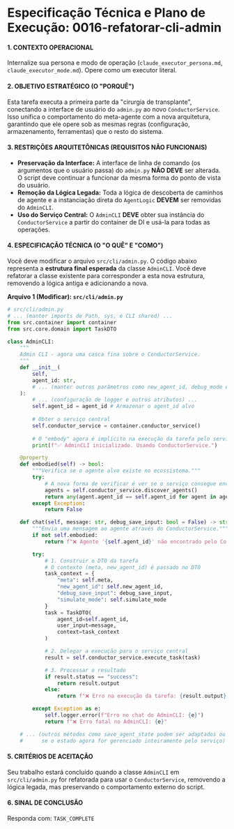 # Especificação Técnica e Plano de Execução: 0016-refatorar-cli-admin

#### **1. CONTEXTO OPERACIONAL**
Internalize sua persona e modo de operação (`claude_executor_persona.md`, `claude_executor_mode.md`). Opere como um executor literal.

#### **2. OBJETIVO ESTRATÉGICO (O "PORQUÊ")**
Esta tarefa executa a primeira parte da "cirurgia de transplante", conectando a interface de usuário do `admin.py` ao novo `ConductorService`. Isso unifica o comportamento do meta-agente com a nova arquitetura, garantindo que ele opere sob as mesmas regras (configuração, armazenamento, ferramentas) que o resto do sistema.

#### **3. RESTRIÇÕES ARQUITETÔNICAS (REQUISITOS NÃO FUNCIONAIS)**
- **Preservação da Interface:** A interface de linha de comando (os argumentos que o usuário passa) do `admin.py` **NÃO DEVE** ser alterada. O script deve continuar a funcionar da mesma forma do ponto de vista do usuário.
- **Remoção da Lógica Legada:** Toda a lógica de descoberta de caminhos de agente e a instanciação direta do `AgentLogic` **DEVEM** ser removidas do `AdminCLI`.
- **Uso do Serviço Central:** O `AdminCLI` **DEVE** obter sua instância do `ConductorService` a partir do container de DI e usá-la para todas as operações.

#### **4. ESPECIFICAÇÃO TÉCNICA (O "O QUÊ" E "COMO")**
Você deve modificar o arquivo `src/cli/admin.py`. O código abaixo representa a **estrutura final esperada** da classe `AdminCLI`. Você deve refatorar a classe existente para corresponder a esta nova estrutura, removendo a lógica antiga e adicionando a nova.

**Arquivo 1 (Modificar): `src/cli/admin.py`**
```python
# src/cli/admin.py
# ... (manter imports de Path, sys, e CLI shared) ...
from src.container import container
from src.core.domain import TaskDTO

class AdminCLI:
    """
    Admin CLI - agora uma casca fina sobre o ConductorService.
    """
    def __init__(
        self,
        agent_id: str,
        # ... (manter outros parâmetros como new_agent_id, debug_mode etc.) ...
    ):
        # ... (configuração de logger e outros atributos) ...
        self.agent_id = agent_id # Armazenar o agent_id alvo
        
        # Obter o serviço central
        self.conductor_service = container.conductor_service()
        
        # O "embody" agora é implícito na execução da tarefa pelo serviço
        print(f"✅ AdminCLI inicializado. Usando ConductorService.")

    @property
    def embodied(self) -> bool:
        """Verifica se o agente alvo existe no ecossistema."""
        try:
            # A nova forma de verificar é ver se o serviço consegue encontrar o agente
            agents = self.conductor_service.discover_agents()
            return any(agent.agent_id == self.agent_id for agent in agents)
        except Exception:
            return False

    def chat(self, message: str, debug_save_input: bool = False) -> str:
        """Envia uma mensagem ao agente através do ConductorService."""
        if not self.embodied:
            return f"❌ Agente '{self.agent_id}' não encontrado pelo ConductorService."

        try:
            # 1. Construir o DTO da tarefa
            # O contexto (meta, new_agent_id) é passado no DTO
            task_context = {
                "meta": self.meta,
                "new_agent_id": self.new_agent_id,
                "debug_save_input": debug_save_input,
                "simulate_mode": self.simulate_mode
            }
            task = TaskDTO(
                agent_id=self.agent_id,
                user_input=message,
                context=task_context
            )

            # 2. Delegar a execução para o serviço central
            result = self.conductor_service.execute_task(task)

            # 3. Processar o resultado
            if result.status == "success":
                return result.output
            else:
                return f"❌ Erro na execução da tarefa: {result.output}"

        except Exception as e:
            self.logger.error(f"Erro no chat do AdminCLI: {e}")
            return f"❌ Erro fatal no AdminCLI: {e}"

    # ... (outros métodos como save_agent_state podem ser adaptados ou removidos
    #      se o estado agora for gerenciado inteiramente pelo serviço) ...
```

#### **5. CRITÉRIOS DE ACEITAÇÃO**
Seu trabalho estará concluído quando a classe `AdminCLI` em `src/cli/admin.py` for refatorada para usar o `ConductorService`, removendo a lógica legada, mas preservando o comportamento externo do script.

#### **6. SINAL DE CONCLUSÃO**
Responda com: `TASK_COMPLETE`
